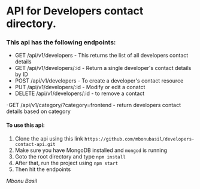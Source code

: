 # API for Developers contact directory.

### This api has the following endpoints:

- GET      /api/v1/developers           - This returns the list of all developers contact details
- GET      /api/v1/developers/:id       - Return a single developer's contact details by ID
- POST     /api/v1/developers           - To create a developer's contact resource
- PUT      /api/v1/developers/:id       - Modify or edit a conatct 
- DELETE   /api/v1/developers/:id       - to remove a contact

-GET      /api/v1/category/?category=frontend  - return developers contact details based on category 


#### To use this api:
1. Clone the api using this link `https://github.com/mbonubasil/developers-contact-api.git`
2. Make sure you have MongoDB installed and `mongod` is running
3. Goto the root directory and type `npm install`
4. After that, run the project using `npm start`
5. Then hit the endpoints



_Mbonu Basil_